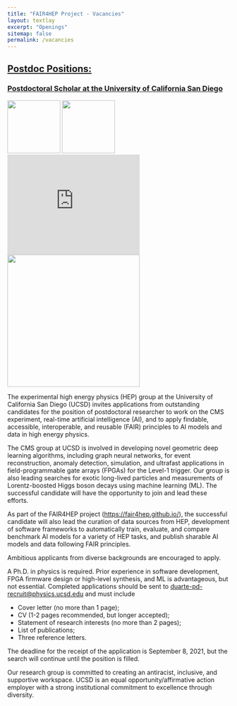 ```yaml
---
title: "FAIR4HEP Project - Vacancies"
layout: textlay
excerpt: "Openings"
sitemap: false
permalink: /vacancies
---
```

<div markdown="0">
  <h2><u>Postdoc Positions:</u></h2>
    <h3><u>Postdoctoral Scholar at the University of California San Diego</u></h3>
    <div class="col-lg-4">
      <img class="img-fluid rounded mb-4" src="{{ site.url }}{{ site.baseurl }}/images/UCSDLogo.jpg" alt="" width="120">
      <img class="img-fluid rounded mb-4" src="{{ site.url }}{{ site.baseurl }}/images/CMSlogo.png" alt="" width="120">
      <iframe width="300.4" height="226.8" src="https://www.youtube-nocookie.com/embed/QsJRi6CO7kk?autoplay=0&amp;rel=0&amp;vq=hd1080&amp;loop=1&amp;playlist=QsJRi6CO7kk" frameborder="0" allow="accelerometer; autoplay; clipboard-write; encrypted-media; gyroscope; picture-in-picture" allowfullscreen=""></iframe>
      <img class="img-fluid rounded mb-4" src="{{ site.url }}{{ site.baseurl }}/images/mpnn_hor.png" alt="" width="300.4">
    </div>
    <div class="col-lg-8">
     <p>
     The experimental high energy physics (HEP) group at the University of California San Diego (UCSD) invites applications 
     from outstanding candidates for the position of postdoctoral researcher to work on the CMS experiment, real-time artificial 
     intelligence (AI), and to apply findable, accessible, interoperable, and reusable (FAIR) principles to AI models and data in high energy physics. 
     </p><p>
     The CMS group at UCSD is involved in developing novel geometric deep learning algorithms, including graph neural networks, for event reconstruction, 
     anomaly detection, simulation, and ultrafast applications in field-programmable gate arrays (FPGAs) for the Level-1 trigger. Our group is also leading 
     searches for exotic long-lived particles and measurements of Lorentz-boosted Higgs boson decays using machine learning (ML). The successful candidate 
     will have the opportunity to join and lead these efforts.
     </p><p>
     As part of the FAIR4HEP project (<a href="https://fair4hep.github.io/">https://fair4hep.github.io/</a>), the successful candidate will also lead the 
     curation of data sources from HEP, development 
     of software frameworks to automatically train, evaluate, and compare benchmark AI models for a variety of HEP tasks, and publish sharable AI models and 
     data following FAIR principles.
     </p><p>
     Ambitious applicants from diverse backgrounds are encouraged to apply.
     </p><p>
     A Ph.D. in physics is required. Prior experience in software development, FPGA firmware design or high-level synthesis, and ML is advantageous, but 
     not essential. Completed applications should be sent to <a href="mailto:duarte-pd-recruit@physics.ucsd.edu">duarte-pd-recruit@physics.ucsd.edu</a> and must include
     </p><p>
     <ul>
     <li>Cover letter (no more than 1 page); </li>
     <li>CV (1-2 pages recommended, but longer accepted);</li>
     <li>Statement of research interests (no more than 2 pages);</li>
     <li>List of publications;</li>
     <li>Three reference letters.</li>
     </ul>
     </p><p>
     The deadline for the receipt of the application is September 8, 2021, but the search will continue until the position is filled.
     </p><p>
     Our research group is committed to creating an antiracist, inclusive, and supportive workspace. UCSD is an equal opportunity/affirmative 
     action employer with a strong institutional commitment to excellence through diversity.
    </p>
    </div>
</div>
<!---
# Open positions

We are always looking for new group members with passion, talent, and grit!

You will have the chance to work on the grand challenges of condensed matter physics, often at the interface of instrumental design and new physics. You will be involved in determining the important and interesting questions, creating and improving instrumental setups, performing measurements, and making discoveries.

#### PhD and Postdoc positions
If you are interested in working with us as a PhD student or postdoc, please send me an [email](mailto:milan.allan@gmail.com). State briefly why you are interested and attach a CV, including information about the grades you had as an undergraduate. No need for a separate cover letter or certificates. **Important**: please insert _"Application PhD"_ or _"Application Postdoc"_ in the subject line.

There are some postdoc scholarship available.  I'd be happy to support you after you apply to our group. Take a look at the [veni fellowship](http://www.nwo.nl/en/funding/our-funding-instruments/nwo/innovational-research-incentives-scheme/veni/index.html) or the [Marie Curie fellowship](http://ec.europa.eu/research/mariecurieactions/about-msca/actions/if/index_en.htm).

#### Leiden University master students
If you are a Master student at Leiden University looking for a Master project, contact me (or any group member) per email or stop by my office.

#### Bsc / Master students from elsewhere
If you are interested in pursuing a Master degree at Leiden University, see [mastersinleiden.nl](http://www.mastersinleiden.nl/programmes/physics/en/introduction). Sometimes, we take master students or summer interns if we get exceptional applicants (this usually means very good grades or a personal recomendation).


<figure>
<img src="{{ site.url }}{{ site.baseurl }}/images/picpic/Gallery/DSC_0696.jpg" width="95%">
</figure>

-->
